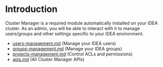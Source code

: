 # Introduction

Cluster Manager is a required module automatically installed on your IDEA cluster. As an admin, you will be able to interact with it to manage users/groups and other settings specific to your IDEA environment.

* [users-management.md](menu/users-management.md "mention") (Manage your IDEA users)
* [groups-management.md](menu/groups-management.md "mention") (Manage your IDEA groups)
* [projects-management.md](menu/projects-management.md "mention") (Control ACLs and permissions)
* [apis.md](menu/apis.md "mention") (All Cluster Manager APIs)


